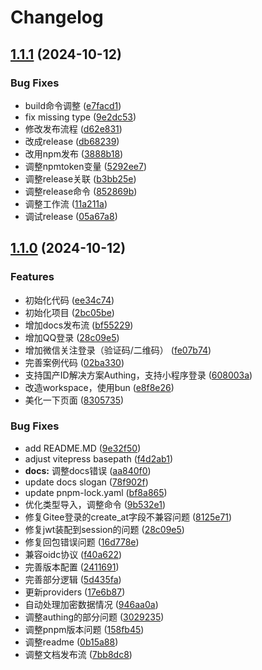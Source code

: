 # Changelog

## [1.1.1](https://github.com/liuhuapiaoyuan/next-auth-oauth/compare/v1.1.0...v1.1.1) (2024-10-12)


### Bug Fixes

* build命令调整 ([e7facd1](https://github.com/liuhuapiaoyuan/next-auth-oauth/commit/e7facd1a5d5f389e3cd17bde0307c859ba5dcd05))
* fix missing type ([9e2dc53](https://github.com/liuhuapiaoyuan/next-auth-oauth/commit/9e2dc532b2c28d0e942c3f0c4a0d5b8805a9f2e3))
* 修改发布流程 ([d62e831](https://github.com/liuhuapiaoyuan/next-auth-oauth/commit/d62e83171ac753573e095160cc7488947ea45f99))
* 改成release ([db68239](https://github.com/liuhuapiaoyuan/next-auth-oauth/commit/db6823978638ea07d011b03aabcc1b2544da3e17))
* 改用npm发布 ([3888b18](https://github.com/liuhuapiaoyuan/next-auth-oauth/commit/3888b1807f2ad5bcb4cd851b39f334176b285d4d))
* 调整npmtoken变量 ([5292ee7](https://github.com/liuhuapiaoyuan/next-auth-oauth/commit/5292ee7a858f2e7cd405c02b37ed9b1e212e66e2))
* 调整release关联 ([b3bb25e](https://github.com/liuhuapiaoyuan/next-auth-oauth/commit/b3bb25ef0470482dd5b0f5aa34eb372229506694))
* 调整release命令 ([852869b](https://github.com/liuhuapiaoyuan/next-auth-oauth/commit/852869bf7cf44d51c041ff93ea44549a95d8e702))
* 调整工作流 ([11a211a](https://github.com/liuhuapiaoyuan/next-auth-oauth/commit/11a211a5f965c9c1787cae0d50b564af932e7419))
* 调试release ([05a67a8](https://github.com/liuhuapiaoyuan/next-auth-oauth/commit/05a67a83d086c41d31c0e60f9216cd2a093c474c))

## [1.1.0](https://github.com/liuhuapiaoyuan/next-auth-oauth/compare/v1.0.5...v1.1.0) (2024-10-12)


### Features

* 初始化代码 ([ee34c74](https://github.com/liuhuapiaoyuan/next-auth-oauth/commit/ee34c746809e9efdde8fafb9eef15585c8b5e346))
* 初始化项目 ([2bc05be](https://github.com/liuhuapiaoyuan/next-auth-oauth/commit/2bc05be883272c50f69c058755b1655e96819e23))
* 增加docs发布流 ([bf55229](https://github.com/liuhuapiaoyuan/next-auth-oauth/commit/bf5522954d37c04ccf36c8be8d4f37b5e5d427aa))
* 增加QQ登录 ([28c09e5](https://github.com/liuhuapiaoyuan/next-auth-oauth/commit/28c09e56e8ea1435e77c105a2b50ce6ebf44ca21))
* 增加微信关注登录（验证码/二维码） ([fe07b74](https://github.com/liuhuapiaoyuan/next-auth-oauth/commit/fe07b744fcd0dd330841afa4a60aa06553ca4cf1))
* 完善案例代码 ([02ba330](https://github.com/liuhuapiaoyuan/next-auth-oauth/commit/02ba330699734ed72f665a73b64a21b9359333db))
* 支持国产ID解决方案Authing，支持小程序登录 ([608003a](https://github.com/liuhuapiaoyuan/next-auth-oauth/commit/608003ae4e47fc876764b60ad3e52b365b736511))
* 改造workspace，使用bun ([e8f8e26](https://github.com/liuhuapiaoyuan/next-auth-oauth/commit/e8f8e26010e26c825db936b7f9bb3127a62f25c5))
* 美化一下页面 ([8305735](https://github.com/liuhuapiaoyuan/next-auth-oauth/commit/83057357ea2feab6a0be9ebcb4ff6ec261dbf3e4))


### Bug Fixes

* add README.MD ([9e32f50](https://github.com/liuhuapiaoyuan/next-auth-oauth/commit/9e32f504f5c4b641fd03cc8effaa842769931924))
* adjust vitepress basepath ([f4d2ab1](https://github.com/liuhuapiaoyuan/next-auth-oauth/commit/f4d2ab1218f40c7b9dc79acf47e256e1c584f6b6))
* **docs:** 调整docs错误 ([aa840f0](https://github.com/liuhuapiaoyuan/next-auth-oauth/commit/aa840f096e970a34a6287c7192047853753bde8d))
* update docs slogan ([78f902f](https://github.com/liuhuapiaoyuan/next-auth-oauth/commit/78f902f4db00abe9fd950bdb1a8eadf5e6b4c2ce))
* update pnpm-lock.yaml ([bf8a865](https://github.com/liuhuapiaoyuan/next-auth-oauth/commit/bf8a86575ce5cbf44e19f1786e74947ada78b540))
* 优化类型导入，调整命令 ([9b532e1](https://github.com/liuhuapiaoyuan/next-auth-oauth/commit/9b532e13e3d8f06ab5a78cd7683f1dff43de2a30))
* 修复Gitee登录的create_at字段不兼容问题 ([8125e71](https://github.com/liuhuapiaoyuan/next-auth-oauth/commit/8125e719b3103df04781dcf9039cc5e5f96e2a5b))
* 修复jwt装配到session的问题 ([28c09e5](https://github.com/liuhuapiaoyuan/next-auth-oauth/commit/28c09e56e8ea1435e77c105a2b50ce6ebf44ca21))
* 修复回包错误问题 ([16d778e](https://github.com/liuhuapiaoyuan/next-auth-oauth/commit/16d778ed1d1eeda8864ad791d626b89dc6f77eda))
* 兼容oidc协议 ([f40a622](https://github.com/liuhuapiaoyuan/next-auth-oauth/commit/f40a622917a21998f9c94ad492fea0d2e47d97ff))
* 完善版本配置 ([2411691](https://github.com/liuhuapiaoyuan/next-auth-oauth/commit/24116913977f81a77f5cedde70d7b6d0ee2e2a3b))
* 完善部分逻辑 ([5d435fa](https://github.com/liuhuapiaoyuan/next-auth-oauth/commit/5d435fae992c13f7b7ab18e2ace2839203e7ceb2))
* 更新providers ([17e6b87](https://github.com/liuhuapiaoyuan/next-auth-oauth/commit/17e6b8731ed527063e9b1eb6b94e3e04798ea8f8))
* 自动处理加密数据情况 ([946aa0a](https://github.com/liuhuapiaoyuan/next-auth-oauth/commit/946aa0aabbd9efb223d130078ea9a403afe11fc6))
* 调整authing的部分问题 ([3029235](https://github.com/liuhuapiaoyuan/next-auth-oauth/commit/3029235a576c0d94b0dd582e2c9d83bdadc5b627))
* 调整pnpm版本问题 ([158fb45](https://github.com/liuhuapiaoyuan/next-auth-oauth/commit/158fb4590349b2ccb8c4fb0536c0c8a044d8924c))
* 调整readme ([0b15a88](https://github.com/liuhuapiaoyuan/next-auth-oauth/commit/0b15a88bfbca566800400d53474e30aec6a0a272))
* 调整文档发布流 ([7bb8dc8](https://github.com/liuhuapiaoyuan/next-auth-oauth/commit/7bb8dc81507646e4366064b31f9aa2f730219f63))
